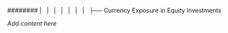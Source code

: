 ######## |   |   |   |   |   |   |   ├── Currency Exposure in Equity Investments

*Add content here*
